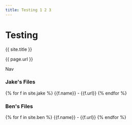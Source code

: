 ```yaml
---
title: Testing 1 2 3
---
```

# Testing

{{ site.title }}   

{{ page.url }}

Nav

### Jake's Files
{% for f in site.jake %}
 {{f.name}} - {{f.url}}
{%  endfor %}
### Ben's Files
{% for f in site.ben %}
 {{f.name}} - {{f.url}}
{%  endfor %}

